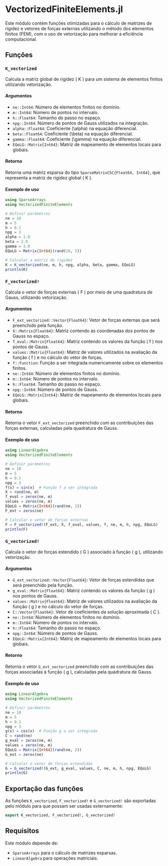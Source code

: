 # VectorizedFiniteElements.jl

Este módulo contém funções otimizadas para o cálculo de matrizes de rigidez e vetores de forças externas utilizando o método dos elementos finitos (FEM), com o uso de vetorização para melhorar a eficiência computacional.

## Funções

### `K_vectorized`

Calcula a matriz global de rigidez \( K \) para um sistema de elementos finitos utilizando vetorização.

#### Argumentos

- `ne::Int64`: Número de elementos finitos no domínio.
- `m::Int64`: Número de pontos no intervalo.
- `h::Float64`: Tamanho do passo no espaço.
- `npg::Int64`: Número de pontos de Gauss utilizados na integração.
- `alpha::Float64`: Coeficiente \(\alpha\) na equação diferencial.
- `beta::Float64`: Coeficiente \(\beta\) na equação diferencial.
- `gamma::Float64`: Coeficiente \(\gamma\) na equação diferencial.
- `EQoLG::Matrix{Int64}`: Matriz de mapeamento de elementos locais para globais.

#### Retorno

Retorna uma matriz esparsa do tipo `SparseMatrixCSC{Float64, Int64}`, que representa a matriz de rigidez global \( K \).

#### Exemplo de uso

```julia
using SparseArrays
using VectorizedFiniteElements

# Definir parâmetros
ne = 10
m = 5
h = 0.1
npg = 3
alpha = 1.0
beta = 2.0
gamma = 3.0
EQoLG = Matrix{Int64}(rand(10, 2))

# Calcular a matriz de rigidez
K = K_vectorized(ne, m, h, npg, alpha, beta, gamma, EQoLG)
println(K)
```

### `F_vectorized!`

Calcula o vetor de forças externas \( F \) por meio de uma quadratura de Gauss, utilizando vetorização.

#### Argumentos

- `F_ext_vectorized::Vector{Float64}`: Vetor de forças externas que será preenchido pela função.
- `X::Matrix{Float64}`: Matriz contendo as coordenadas dos pontos de Gauss no espaço.
- `f_eval::Matrix{Float64}`: Matriz contendo os valores da função \( f \) nos pontos de Gauss.
- `values::Matrix{Float64}`: Matriz de valores utilizados na avaliação da função \( f \) e no cálculo do vetor de forças.
- `f::Function`: Função a ser integrada numericamente sobre os elementos finitos.
- `ne::Int64`: Número de elementos finitos no domínio.
- `m::Int64`: Número de pontos no intervalo.
- `h::Float64`: Tamanho do passo no espaço.
- `npg::Int64`: Número de pontos de Gauss.
- `EQoLG::Matrix{Int64}`: Matriz de mapeamento de elementos locais para globais.

#### Retorno

Retorna o vetor `F_ext_vectorized` preenchido com as contribuições das forças externas, calculadas pela quadratura de Gauss.

#### Exemplo de uso

```julia
using LinearAlgebra
using VectorizedFiniteElements

# Definir parâmetros
ne = 10
m = 5
h = 0.1
npg = 3
f(x) = sin(x)  # Função f a ser integrada
X = rand(ne, m)
f_eval = zeros(ne, m)
values = zeros(ne, m)
EQoLG = Matrix{Int64}(rand(ne, 2))
F_ext = zeros(ne)

# Calcular o vetor de forças externas
F = F_vectorized!(F_ext, X, f_eval, values, f, ne, m, h, npg, EQoLG)
println(F)
```

### `G_vectorized!`

Calcula o vetor de forças estendido \( G \) associado à função \( g \), utilizando vetorização.

#### Argumentos

- `G_ext_vectorized::Vector{Float64}`: Vetor de forças estendidas que será preenchido pela função.
- `g_eval::Matrix{Float64}`: Matriz contendo os valores da função \( g \) nos pontos de Gauss.
- `values::Matrix{Float64}`: Matriz de valores utilizados na avaliação da função \( g \) e no cálculo do vetor de forças.
- `C::Vector{Float64}`: Vetor de coeficientes da solução aproximada \( C \).
- `ne::Int64`: Número de elementos finitos no domínio.
- `m::Int64`: Número de pontos no intervalo.
- `h::Float64`: Tamanho do passo no espaço.
- `npg::Int64`: Número de pontos de Gauss.
- `EQoLG::Matrix{Int64}`: Matriz de mapeamento de elementos locais para globais.

#### Retorno

Retorna o vetor `G_ext_vectorized` preenchido com as contribuições das forças associadas à função \( g \), calculadas pela quadratura de Gauss.

#### Exemplo de uso

```julia
using LinearAlgebra
using VectorizedFiniteElements

# Definir parâmetros
ne = 10
m = 5
h = 0.1
npg = 3
g(x) = cos(x)  # Função g a ser integrada
C = rand(ne)
g_eval = zeros(ne, m)
values = zeros(ne, m)
EQoLG = Matrix{Int64}(rand(ne, 2))
G_ext = zeros(ne)

# Calcular o vetor de forças estendidas
G = G_vectorized!(G_ext, g_eval, values, C, ne, m, h, npg, EQoLG)
println(G)
```

## Exportação das funções

As funções `K_vectorized`, `F_vectorized!` e `G_vectorized!` são exportadas pelo módulo para que possam ser usadas externamente:

```julia
export K_vectorized, F_vectorized!, G_vectorized!
```

## Requisitos

Este módulo depende de:

- `SparseArrays` para o cálculo de matrizes esparsas.
- `LinearAlgebra` para operações matriciais.
